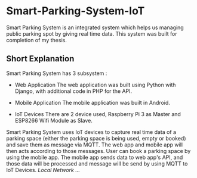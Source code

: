 # Smart-Parking-System-IoT
Smart Parking System is an integrated system which helps us managing public parking spot by giving real time data.
This system was built for completion of my thesis.

## Short Explanation
Smart Parking System has 3 subsystem :
- Web Application
The web application was built using Python with Django, with additional code in PHP for the API.

- Mobile Application
The mobile application was built in Android.

- IoT Devices
There are 2 device used, Raspberry Pi 3 as Master and ESP8266 Wifi Module as Slave.

Smart Parking System uses IoT devices to capture real time data of a parking space (either the parking space is being used, empty or booked) and save them as message via MQTT. The web app and mobile app will then acts according to those messages. User can book a parking space by using the mobile app. The mobile app sends data to web app's API, and those data will be processed and message will be send by using MQTT to IoT Devices.
*Local Network ...*


